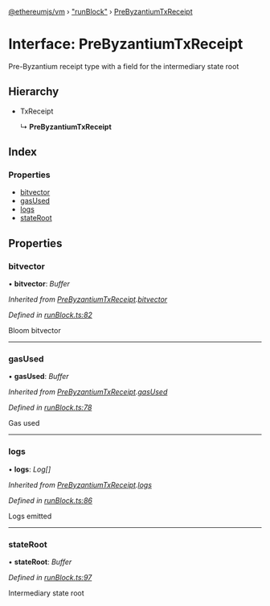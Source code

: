 [@ethereumjs/vm](../README.md) › ["runBlock"](../modules/_runblock_.md) › [PreByzantiumTxReceipt](_runblock_.prebyzantiumtxreceipt.md)

# Interface: PreByzantiumTxReceipt

Pre-Byzantium receipt type with a field
for the intermediary state root

## Hierarchy

* TxReceipt

  ↳ **PreByzantiumTxReceipt**

## Index

### Properties

* [bitvector](_runblock_.prebyzantiumtxreceipt.md#bitvector)
* [gasUsed](_runblock_.prebyzantiumtxreceipt.md#gasused)
* [logs](_runblock_.prebyzantiumtxreceipt.md#logs)
* [stateRoot](_runblock_.prebyzantiumtxreceipt.md#stateroot)

## Properties

###  bitvector

• **bitvector**: *Buffer*

*Inherited from [PreByzantiumTxReceipt](_runblock_.prebyzantiumtxreceipt.md).[bitvector](_runblock_.prebyzantiumtxreceipt.md#bitvector)*

*Defined in [runBlock.ts:82](https://github.com/ethereumjs/ethereumjs-vm/blob/master/packages/vm/lib/runBlock.ts#L82)*

Bloom bitvector

___

###  gasUsed

• **gasUsed**: *Buffer*

*Inherited from [PreByzantiumTxReceipt](_runblock_.prebyzantiumtxreceipt.md).[gasUsed](_runblock_.prebyzantiumtxreceipt.md#gasused)*

*Defined in [runBlock.ts:78](https://github.com/ethereumjs/ethereumjs-vm/blob/master/packages/vm/lib/runBlock.ts#L78)*

Gas used

___

###  logs

• **logs**: *Log[]*

*Inherited from [PreByzantiumTxReceipt](_runblock_.prebyzantiumtxreceipt.md).[logs](_runblock_.prebyzantiumtxreceipt.md#logs)*

*Defined in [runBlock.ts:86](https://github.com/ethereumjs/ethereumjs-vm/blob/master/packages/vm/lib/runBlock.ts#L86)*

Logs emitted

___

###  stateRoot

• **stateRoot**: *Buffer*

*Defined in [runBlock.ts:97](https://github.com/ethereumjs/ethereumjs-vm/blob/master/packages/vm/lib/runBlock.ts#L97)*

Intermediary state root

